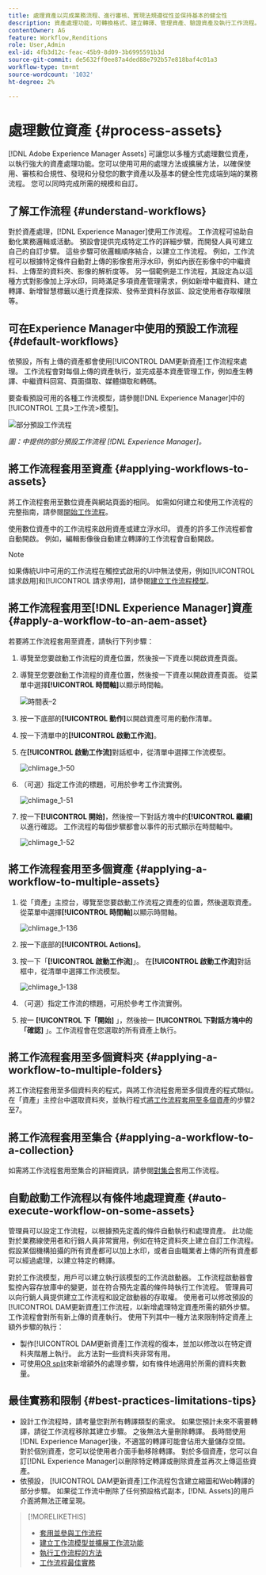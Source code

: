 ```yaml
---
title: 處理資產以完成業務流程、進行審核、實現法規遵從性並保持基本的健全性
description: 資產處理功能，可轉換格式、建立轉譯、管理資產、驗證資產及執行工作流程。
contentOwner: AG
feature: Workflow,Renditions
role: User,Admin
exl-id: 4fb3d12c-feac-45b9-8d09-3b6995591b3d
source-git-commit: de5632ff0ee87a4ded88e792b57e818baf4c01a3
workflow-type: tm+mt
source-wordcount: '1032'
ht-degree: 2%

---
```


# 處理數位資產 {#process-assets}

[!DNL Adobe Experience Manager Assets] 可讓您以多種方式處理數位資產，以執行強大的資產處理功能。您可以使用可用的處理方法或擴展方法，以確保使用、審核和合規性、發現和分發您的數字資產以及基本的健全性完成端到端的業務流程。 您可以同時完成所需的規模和自訂。

## 了解工作流程 {#understand-workflows}

對於資產處理，[!DNL Experience Manager]使用工作流程。 工作流程可協助自動化業務邏輯或活動。 預設會提供完成特定工作的詳細步驟，而開發人員可建立自己的自訂步驟。 這些步驟可依邏輯順序結合，以建立工作流程。 例如，工作流程可以根據特定條件自動對上傳的影像套用浮水印，例如內嵌在影像中的中繼資料、上傳至的資料夾、影像的解析度等。 另一個範例是工作流程，其設定為以這種方式對影像加上浮水印，同時滿足多項資產管理需求，例如新增中繼資料、建立轉譯、新增智慧標籤以進行資產探索、發佈至資料存放區、設定使用者存取權限等。

## 可在Experience Manager中使用的預設工作流程 {#default-workflows}

依預設，所有上傳的資產都會使用[!UICONTROL DAM更新資產]工作流程來處理。 工作流程會對每個上傳的資產執行，並完成基本資產管理工作，例如產生轉譯、中繼資料回寫、頁面擷取、媒體擷取和轉碼。

要查看預設可用的各種工作流模型，請參閱[!DNL Experience Manager]中的[!UICONTROL 工具>工作流>模型]。

![部分預設工作流程](assets/aem-default-workflows.png)

*圖：中提供的部分預設工作流程 [!DNL Experience Manager]。*

## 將工作流程套用至資產 {#applying-workflows-to-assets}

將工作流程套用至數位資產與網站頁面的相同。 如需如何建立和使用工作流程的完整指南，請參閱[開始工作流程](/help/sites-authoring/workflows-participating.md)。

使用數位資產中的工作流程來啟用資產或建立浮水印。 資產的許多工作流程都會自動開啟。 例如，編輯影像後自動建立轉譯的工作流程會自動開啟。

>[!NOTE]
>
>如果傳統UI中可用的工作流程在觸控式啟用的UI中無法使用，例如[!UICONTROL 請求啟用]和[!UICONTROL 請求停用]，請參閱[建立工作流程模型](/help/sites-developing/workflows-models.md#make-workflow-models-available-in-touchui)。

## 將工作流程套用至[!DNL Experience Manager]資產 {#apply-a-workflow-to-an-aem-asset}

<!-- 
TBD: Add animated GIF for these steps instead of all these screenshots.
-->

若要將工作流程套用至資產，請執行下列步驟：

1. 導覽至您要啟動工作流程的資產位置，然後按一下資產以開啟資產頁面。

1. 導覽至您要啟動工作流程的資產位置，然後按一下資產以開啟資產頁面。 從菜單中選擇&#x200B;**[!UICONTROL 時間軸]**&#x200B;以顯示時間軸。

   ![時間表–2](assets/timeline-2.png)

1. 按一下底部的&#x200B;**[!UICONTROL 動作]**&#x200B;以開啟資產可用的動作清單。

1. 按一下清單中的&#x200B;**[!UICONTROL 啟動工作流]**。

1. 在&#x200B;**[!UICONTROL 啟動工作流]**&#x200B;對話框中，從清單中選擇工作流模型。

   ![chlimage_1-50](assets/chlimage_1-50.png)

1. （可選）指定工作流的標題，可用於參考工作流實例。

   ![chlimage_1-51](assets/chlimage_1-51.png)

1. 按一下&#x200B;**[!UICONTROL 開始]**，然後按一下對話方塊中的&#x200B;**[!UICONTROL 繼續]**&#x200B;以進行確認。 工作流程的每個步驟都會以事件的形式顯示在時間軸中。

   ![chlimage_1-52](assets/chlimage_1-52.png)

## 將工作流程套用至多個資產 {#applying-a-workflow-to-multiple-assets}

1. 從「資產」主控台，導覽至您要啟動工作流程之資產的位置，然後選取資產。 從菜單中選擇&#x200B;**[!UICONTROL 時間軸]**&#x200B;以顯示時間軸。

   ![chlimage_1-136](assets/chlimage_1-136.png)

1. 按一下底部的&#x200B;**[!UICONTROL Actions]**。

1. 按一下「**[!UICONTROL 啟動工作流]**」。 在&#x200B;**[!UICONTROL 啟動工作流]**&#x200B;對話框中，從清單中選擇工作流模型。

   ![chlimage_1-138](assets/chlimage_1-138.png)

1. （可選）指定工作流的標題，可用於參考工作流實例。

1. 按一 **[!UICONTROL 下「開始]** 」，然後按一 **[!UICONTROL 下對話方塊中的「確認]** 」。工作流程會在您選取的所有資產上執行。

## 將工作流程套用至多個資料夾 {#applying-a-workflow-to-multiple-folders}

將工作流程套用至多個資料夾的程式，與將工作流程套用至多個資產的程式類似。 在「資產」主控台中選取資料夾，並執行程式[將工作流程套用至多個資產](assets-workflow.md#applying-a-workflow-to-multiple-assets)的步驟2至7。

## 將工作流程套用至集合 {#applying-a-workflow-to-a-collection}

如需將工作流程套用至集合的詳細資訊，請參閱[對集合](managing-collections-touch-ui.md#running-a-workflow-on-a-collection)套用工作流程。

## 自動啟動工作流程以有條件地處理資產 {#auto-execute-workflow-on-some-assets}

管理員可以設定工作流程，以根據預先定義的條件自動執行和處理資產。 此功能對於業務線使用者和行銷人員非常實用，例如在特定資料夾上建立自訂工作流程。 假設某個機構拍攝的所有資產都可以加上水印，或者自由職業者上傳的所有資產都可以經過處理，以建立特定的轉譯。

對於工作流模型，用戶可以建立執行該模型的工作流啟動器。 工作流程啟動器會監控內容存放庫中的變更，並在符合預先定義的條件時執行工作流程。 管理員可以向行銷人員提供建立工作流程和設定啟動器的存取權。 使用者可以修改預設的[!UICONTROL  DAM更新資產]工作流程，以新增處理特定資產所需的額外步驟。 工作流程會對所有新上傳的資產執行。 使用下列其中一種方法來限制特定資產上額外步驟的執行：

* 製作[!UICONTROL DAM更新資產]工作流程的復本，並加以修改以在特定資料夾階層上執行。 此方法對一些資料夾非常有用。
* 可使用[OR split](/help/sites-developing/workflows-step-ref.md#or-split)來新增額外的處理步驟，如有條件地適用於所需的資料夾數量。

## 最佳實務和限制 {#best-practices-limitations-tips}

* 設計工作流程時，請考量您對所有轉譯類型的需求。 如果您預計未來不需要轉譯，請從工作流程移除其建立步驟。 之後無法大量刪除轉譯。 長時間使用[!DNL Experience Manager]後，不適當的轉譯可能會佔用大量儲存空間。 對於個別資產，您可以從使用者介面手動移除轉譯。 對於多個資產，您可以自訂[!DNL Experience Manager]以刪除特定轉譯或刪除資產並再次上傳這些資產。
* 依預設， [!UICONTROL  DAM更新資產]工作流程包含建立縮圖和Web轉譯的部分步驟。 如果從工作流中刪除了任何預設格式副本，[!DNL Assets]的用戶介面將無法正確呈現。

>[!MORELIKETHIS]
>
>* [套用並參與工作流程](/help/sites-authoring/workflows.md)
>* [建立工作流模型並擴展工作流功能](/help/sites-developing/workflows.md)
>* [執行工作流程的方法](/help/sites-administering/workflows-starting.md)
>* [工作流程最佳實務](/help/sites-developing/workflows-best-practices.md)

